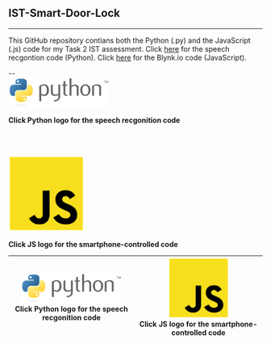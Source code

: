 ## IST-Smart-Door-Lock
___

This GitHub repository contians both the Python (.py) and the JavaScript (.js) code for my Task 2 IST assessment.
Click [here](https://github.com/nexuspcs/IST-Smart-Door-Lock/blob/main/speechRecgontion.py) for the speech recgontion code (Python).
Click [here](https://github.com/nexuspcs/IST-Smart-Door-Lock/blob/main/doorlock.js) for the Blynk.io code (JavaScript).

--
<br>
[<img src="imgs/python.png" alt="python" width="200"/>
](https://github.com/nexuspcs/IST-Smart-Door-Lock/blob/main/speechRecgontion.py)

**Click Python logo for the speech recgonition code**


<br><br>


[<img src="imgs/js.png" alt="python" width="150"/>
](https://github.com/nexuspcs/IST-Smart-Door-Lock/blob/main/doorlock.js)

**Click JS logo for the smartphone-controlled code**


| [<img src="imgs/python.png" alt="python" width="200"/> ](https://github.com/nexuspcs/IST-Smart-Door-Lock/blob/main/speechRecgontion.py)<br>**Click Python logo for the speech recgonition code** | [<img src="imgs/js.png" alt="python" width="120"/> ](https://github.com/nexuspcs/IST-Smart-Door-Lock/blob/main/doorlock.js)<br>**Click JS logo for the smartphone-controlled code** |
|----------------------------------------------------------------------------------------------------------------------------------------------------------------------------------------------|---------------------------------------------------------------------------------------------------------------------------------|